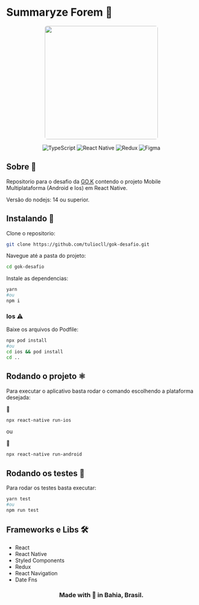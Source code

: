 # Summaryze Forem 📑

<p align="center">
  <img src="https://blog.gok.digital/wp-content/uploads/2020/07/Bitmap.png" width="300" style="border-radius: 6px">
</p>

<p align="center">
<img alt="TypeScript" src="https://img.shields.io/badge/typescript%20-%23007ACC.svg?&style=for-the-badge&logo=typescript&logoColor=white"/>
<img alt="React Native" src="https://img.shields.io/badge/react_native%20-%2320232a.svg?&style=for-the-badge&logo=react&logoColor=%2361DAFB"/>
<img alt="Redux" src="https://img.shields.io/badge/redux%20-%23593d88.svg?&style=for-the-badge&logo=redux&logoColor=white"/>
<img alt="Figma" src="https://img.shields.io/badge/figma%20-%23F24E1E.svg?&style=for-the-badge&logo=figma&logoColor=white"/>
</p>

## Sobre 📖

Repositorio para o desafio da [GO.K](https://gok.digital/) contendo o projeto Mobile Multiplataforma (Android e Ios) em React Native.

Versão do nodejs: 14 ou superior.

## Instalando 🚀

Clone o repositorio:

```sh
git clone https://github.com/tuliocll/gok-desafio.git
```

Navegue até a pasta do projeto:

```sh
cd gok-desafio
```

Instale as dependencias:

```sh
yarn
#ou
npm i
```

### Ios ⚠️

Baixe os arquivos do Podfile:

```sh
npx pod install
#ou
cd ios && pod install
cd ..
```

## Rodando o projeto ⚛️

Para executar o aplicativo basta rodar o comando escolhendo a plataforma desejada:

🍎

```sh
npx react-native run-ios
```

ou

🤖

```sh
npx react-native run-android
```

## Rodando os testes 🧪

Para rodar os testes basta executar:

```sh
yarn test
#ou
npm run test
```

## Frameworks e Libs 🛠

- React
- React Native
- Styled Components
- Redux
- React Navigation
- Date Fns

<div align="center">

### Made with 💙 in Bahia, Brasil.

</div>
